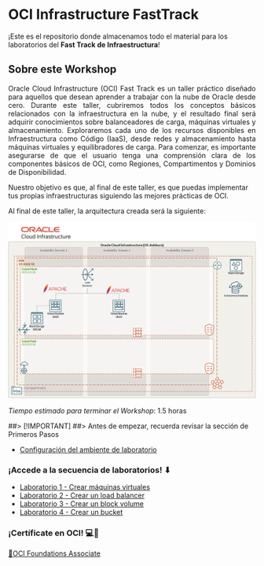 # OCI Infrastructure FastTrack
  
¡Este es el repositorio donde almacenamos todo el material para los laboratorios del **Fast Track de Infraestructura**!

## Sobre este Workshop
<p align="justify">
Oracle Cloud Infrastructure (OCI) Fast Track es un taller práctico diseñado para aquellos que desean aprender a trabajar con la nube de Oracle desde cero. Durante este taller, cubriremos todos los conceptos básicos relacionados con la infraestructura en la nube, y el resultado final será adquirir conocimientos sobre balanceadores de carga, máquinas virtuales y almacenamiento. Exploraremos cada uno de los recursos disponibles en Infraestructura como Código (IaaS), desde redes y almacenamiento hasta máquinas virtuales y equilibradores de carga. Para comenzar, es importante asegurarse de que el usuario tenga una comprensión clara de los componentes básicos de OCI, como Regiones, Compartimentos y Dominios de Disponibilidad.

Nuestro objetivo es que, al final de este taller, es que puedas implementar tus propias infraestructuras siguiendo las mejores prácticas de OCI.
</p>

Al final de este taller, la arquitectura creada será la siguiente:

 ![imagen]( PrimerosPasos/imagenes/ft-architecture-gb.png)

_Tiempo estimado para terminar el Workshop_: 1.5 horas

##> [!IMPORTANT]
##> Antes de empezar, recuerda revisar la sección de Primeros Pasos

- [Configuración del ambiente de laboratorio](PrimerosPasos/Readme.md)
  
### ¡Accede a la secuencia de laboratorios! ⬇
- [Laboratorio 1 - Crear máquinas virtuales](Lab1-MaquinasVirtuales/Readme.md)
- [Laboratorio 2 - Crear un load balancer](Lab2-LoadBalancer/Readme.md)
- [Laboratorio 3 - Crear un block volume](Lab3-BlockVolume/Readme.md)
- [Laboratorio 4 - Crear un bucket](Lab4-ObjectStorage/Readme.md)




### ¡Certíficate en OCI! 💻🚀

<a href="https://mylearn.oracle.com/ou/learning-path/become-an-oci-foundations-associate-2023/122043"> 🏅OCI Foundations Associate</a>
